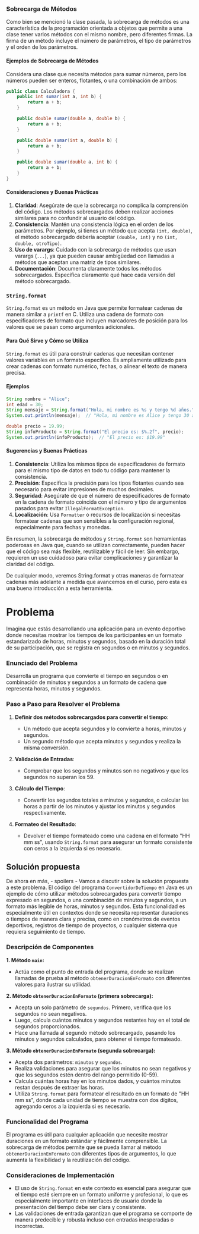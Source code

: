 ### Sobrecarga de Métodos
Como bien se mencionó la clase pasada, la sobrecarga de métodos es una característica de la programación orientada a objetos que permite a una clase tener varios métodos
con el mismo nombre, pero diferentes firmas. La firma de un método incluye el número de parámetros, el tipo de parámetros y el orden de los parámetros.

#### Ejemplos de Sobrecarga de Métodos
Considera una clase que necesita métodos para sumar números, pero los números pueden ser enteros, flotantes, o una combinación de ambos:

```java
public class Calculadora {
    public int sumar(int a, int b) {
        return a + b;
    }

    public double sumar(double a, double b) {
        return a + b;
    }

    public double sumar(int a, double b) {
        return a + b;
    }

    public double sumar(double a, int b) {
        return a + b;
    }
}
```

#### Consideraciones y Buenas Prácticas

1. **Claridad**: Asegúrate de que la sobrecarga no complica la comprensión del código.
   Los métodos sobrecargados deben realizar acciones similares para no confundir al usuario del código.
3. **Consistencia**: Mantén una consistencia lógica en el orden de los parámetros. Por ejemplo, si tienes un método que acepta `(int, double)`,
   el método sobrecargado debería aceptar `(double, int)` y no `(int, double, otroTipo)`.
5. **Uso de varargs**: Cuidado con la sobrecarga de métodos que usan varargs (`...`), ya que pueden causar ambigüedad con llamadas a métodos que aceptan
   una matriz de tipos similares.
7. **Documentación**: Documenta claramente todos los métodos sobrecargados. Especifica claramente qué hace cada versión del método sobrecargado.

### `String.format`
`String.format` es un método en Java que permite formatear cadenas de manera similar a `printf` en C.
Utiliza una cadena de formato con especificadores de formato que incluyen marcadores de posición para los valores que se pasan como argumentos adicionales.

#### Para Qué Sirve y Cómo se Utiliza
`String.format` es útil para construir cadenas que necesitan contener valores variables en un formato específico.
Es ampliamente utilizado para crear cadenas con formato numérico, fechas, o alinear el texto de manera precisa.

#### Ejemplos

```java
String nombre = "Alice";
int edad = 30;
String mensaje = String.format("Hola, mi nombre es %s y tengo %d años.", nombre, edad);
System.out.println(mensaje);  // "Hola, mi nombre es Alice y tengo 30 años."

double precio = 19.99;
String infoProducto = String.format("El precio es: $%.2f", precio);
System.out.println(infoProducto);  // "El precio es: $19.99"
```

#### Sugerencias y Buenas Prácticas

1. **Consistencia**: Utiliza los mismos tipos de especificadores de formato para el mismo tipo de datos en todo tu código para mantener la consistencia.
2. **Precisión**: Especifica la precisión para los tipos flotantes cuando sea necesario para evitar impresiones de muchos decimales.
3. **Seguridad**: Asegúrate de que el número de especificadores de formato en la cadena de formato coincida con el número y tipo de argumentos pasados
   para evitar `IllegalFormatException`.
5. **Localización**: Usa `Formatter` o recursos de localización si necesitas formatear cadenas que son sensibles a la configuración regional, especialmente para fechas y monedas.

En resumen, la sobrecarga de métodos y `String.format` son herramientas poderosas en Java que, cuando se utilizan correctamente, pueden hacer que el código sea más flexible,
reutilizable y fácil de leer. Sin embargo, requieren un uso cuidadoso para evitar complicaciones y garantizar la claridad del código.

De cualquier modo, veremos String.format y otras maneras de formatear cadenas más adelante a medida que avancemos en el curso, pero esta es una buena introducción
a esta herramienta.

# Problema
Imagina que estás desarrollando una aplicación para un evento deportivo donde necesitas mostrar los tiempos de los participantes en un formato estandarizado de horas,
minutos y segundos, basado en la duración total de su participación, que se registra en segundos o en minutos y segundos.

### Enunciado del Problema
Desarrolla un programa que convierte el tiempo en segundos o en combinación de minutos y segundos a un formato de cadena que representa horas, minutos y segundos.

### Paso a Paso para Resolver el Problema

1. **Definir dos métodos sobrecargados para convertir el tiempo**:
    - Un método que acepta segundos y lo convierte a horas, minutos y segundos.
    - Un segundo método que acepta minutos y segundos y realiza la misma conversión.

2. **Validación de Entradas**:
    - Comprobar que los segundos y minutos son no negativos y que los segundos no superan los 59.

3. **Cálculo del Tiempo**:
    - Convertir los segundos totales a minutos y segundos, o calcular las horas a partir de los minutos y ajustar los minutos y segundos respectivamente.

4. **Formateo del Resultado**:
    - Devolver el tiempo formateado como una cadena en el formato "HH mm ss", usando `String.format` para asegurar un formato consistente con ceros a la izquierda si es necesario.

## Solución propuesta
De ahora en más, - spoilers - Vamos a discutir sobre la solución propuesta a este problema.
El código del programa `ConvertidorDeTiempo` en Java es un ejemplo de cómo utilizar métodos sobrecargados para convertir tiempo expresado en segundos,
o una combinación de minutos y segundos, a un formato más legible de horas, minutos y segundos.
Esta funcionalidad es especialmente útil en contextos donde se necesita representar duraciones o tiempos de manera clara y precisa,
como en cronómetros de eventos deportivos, registros de tiempo de proyectos, o cualquier sistema que requiera seguimiento de tiempo.

### Descripción de Componentes

**1. Método `main`:**
- Actúa como el punto de entrada del programa, donde se realizan llamadas de prueba al método `obtenerDuracionEnFormato` con diferentes valores para ilustrar su utilidad.

**2. Método `obtenerDuracionEnFormato` (primera sobrecarga):**
- Acepta un solo parámetro de `segundos`. Primero, verifica que los segundos no sean negativos.
- Luego, calcula cuántos minutos y segundos restantes hay en el total de segundos proporcionados.
- Hace una llamada al segundo método sobrecargado, pasando los minutos y segundos calculados, para obtener el tiempo formateado.

**3. Método `obtenerDuracionEnFormato` (segunda sobrecarga):**
- Acepta dos parámetros: `minutos` y `segundos`.
- Realiza validaciones para asegurar que los minutos no sean negativos y que los segundos estén dentro del rango permitido (0-59).
- Calcula cuántas horas hay en los minutos dados, y cuántos minutos restan después de extraer las horas.
- Utiliza `String.format` para formatear el resultado en un formato de "HH mm ss", donde cada unidad de tiempo se muestra con dos dígitos,
  agregando ceros a la izquierda si es necesario.

### Funcionalidad del Programa
El programa es útil para cualquier aplicación que necesite mostrar duraciones en un formato estándar y fácilmente comprensible.
La sobrecarga de métodos permite que se pueda llamar al método `obtenerDuracionEnFormato` con diferentes tipos de argumentos,
lo que aumenta la flexibilidad y la reutilización del código.

### Consideraciones de Implementación
- El uso de `String.format` en este contexto es esencial para asegurar que el tiempo esté siempre en un formato uniforme y profesional,
  lo que es especialmente importante en interfaces de usuario donde la presentación del tiempo debe ser clara y consistente.
- Las validaciones de entrada garantizan que el programa se comporte de manera predecible y robusta incluso con entradas inesperadas o incorrectas.
